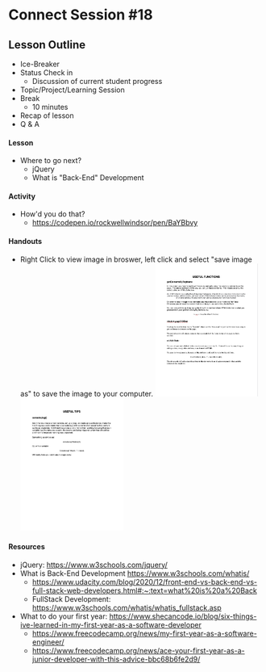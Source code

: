 # Connect Session #18

## Lesson Outline

  * Ice-Breaker
  * Status Check in
    * Discussion of current student progress
  * Topic/Project/Learning Session
  * Break
    * 10 minutes
  * Recap of lesson
  * Q & A

#### Lesson

  * Where to go next?
    * jQuery
    * What is "Back-End" Development

#### Activity

  * How'd you do that?
    * https://codepen.io/rockwellwindsor/pen/BaYBbvy

#### Handouts

  * Right Click to view image in broswer, left click and select "save image as" to save the image to your computer.
    <img src="./handouts/session_14_useful_methods.png" width="204"/> <img src="./handouts/session_14_tips.png" width="204"/> 

#### Resources

  * jQuery: https://www.w3schools.com/jquery/
  * What is Back-End Development https://www.w3schools.com/whatis/
    *  https://www.udacity.com/blog/2020/12/front-end-vs-back-end-vs-full-stack-web-developers.html#:~:text=what%20is%20a%20Back
    * FullStack Development: https://www.w3schools.com/whatis/whatis_fullstack.asp
  * What to do your first year: https://www.shecancode.io/blog/six-things-ive-learned-in-my-first-year-as-a-software-developer
    * https://www.freecodecamp.org/news/my-first-year-as-a-software-engineer/
    * https://www.freecodecamp.org/news/ace-your-first-year-as-a-junior-developer-with-this-advice-bbc68b6fe2d9/
